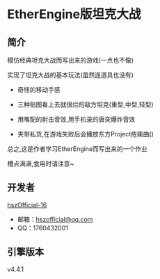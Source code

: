 # EtherEngine版坦克大战

## 简介

模仿经典坦克大战而写出来的游戏(一点也不像)

实现了坦克大战的基本玩法(虽然连道具也没有)

+ 奇怪的移动手感

+ 三种贴图看上去就很烂的敌方坦克(重型,中型,轻型)

+ 用嘴配的射击音效,用手机录的唐突爆炸音效

+ 夹带私货,在游戏失败后会播放东方Project疮痍曲()

总之,这是作者学习EtherEngine而写出来的一个作业

槽点满满,食用时请注意~

## 开发者
[hszOfficial-16](https://github.com/hszOfficial-16)

+ 邮箱：hszofficial@qq.com
+ QQ：1760432001

## 引擎版本

v4.4.1